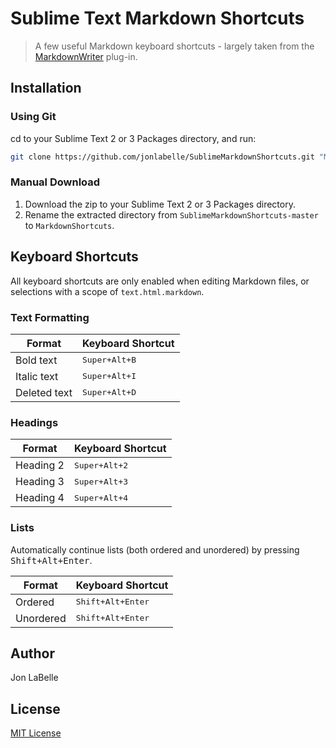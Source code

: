 # Sublime Text Markdown Shortcuts

> A few useful Markdown keyboard shortcuts - largely taken from the
> [MarkdownWriter](https://packagecontrol.io/packages/MarkdownWriter) plug-in.

## Installation

### Using Git

cd to your Sublime Text 2 or 3 Packages directory, and run:

```bash
git clone https://github.com/jonlabelle/SublimeMarkdownShortcuts.git "MarkdownShortcuts"
```

### Manual Download

1. Download the zip to your Sublime Text 2 or 3 Packages directory.
2. Rename the extracted directory from `SublimeMarkdownShortcuts-master` to
   `MarkdownShortcuts`.

## Keyboard Shortcuts

All keyboard shortcuts are only enabled when editing Markdown files, or
selections with a scope of `text.html.markdown`.

### Text Formatting

|    Format    |   Keyboard Shortcut    |
|--------------|------------------------|
| Bold text    | <kbd>Super+Alt+B</kbd> |
| Italic text  | <kbd>Super+Alt+I</kbd> |
| Deleted text | <kbd>Super+Alt+D</kbd> |

<!-- https://www.w3schools.com/html/html_formatting.asp -->

### Headings

|   Format  |   Keyboard Shortcut    |
|-----------|------------------------|
| Heading 2 | <kbd>Super+Alt+2</kbd> |
| Heading 3 | <kbd>Super+Alt+3</kbd> |
| Heading 4 | <kbd>Super+Alt+4</kbd> |

<!-- https://www.w3schools.com/html/html_headings.asp -->

### Lists

Automatically continue lists (both ordered and unordered) by pressing
<kbd>Shift+Alt+Enter</kbd>.

|   Format  |     Keyboard Shortcut      |
|-----------|----------------------------|
| Ordered   | <kbd>Shift+Alt+Enter</kbd> |
| Unordered | <kbd>Shift+Alt+Enter</kbd> |

<!-- https://www.w3schools.com/html/html_lists.asp -->

## Author

Jon LaBelle

## License

[MIT License](LICENSE.txt)

